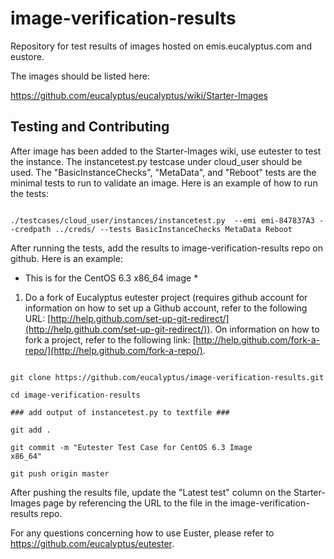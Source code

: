 image-verification-results
==========================

Repository for test results of images hosted on emis.eucalyptus.com and eustore.

The images should be listed here:

https://github.com/eucalyptus/eucalyptus/wiki/Starter-Images

## Testing and Contributing

After image has been added to the Starter-Images wiki, use eutester to test the instance.  The instancetest.py testcase under cloud_user should be used.  The "BasicInstanceChecks", "MetaData", and "Reboot" tests are the minimal tests to run to validate an image.  Here is an example of how to run the tests:

<code>
./testcases/cloud_user/instances/instancetest.py  --emi emi-847837A3 --credpath ../creds/ --tests BasicInstanceChecks MetaData Reboot
</code>

After running the tests, add the results to image-verification-results repo on github.  Here is an example:

* This is for the CentOS 6.3 x86_64 image *

1.  Do a fork of Eucalyptus eutester project (requires github account for information on how to set up a Github account, refer to the following URL: [http://help.github.com/set-up-git-redirect/](http://help.github.com/set-up-git-redirect/)).  On information on how to fork a project, refer to the following link: [http://help.github.com/fork-a-repo/](http://help.github.com/fork-a-repo/).
<code>
git clone https://github.com/eucalyptus/image-verification-results.git</code>

<code>cd image-verification-results</code>

<code>### add output of instancetest.py to textfile ###</code>

<code>git add .</code>

<code>git commit -m "Eutester Test Case for CentOS 6.3 Image x86_64"</code>

<code>git push origin master</code>

After pushing the results file, update the "Latest test" column on the Starter-Images page by referencing the URL to the file in the image-verification-results repo.

For any questions concerning how to use Euster, please refer to https://github.com/eucalyptus/eutester.



